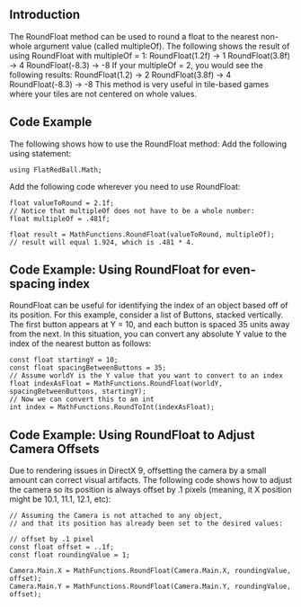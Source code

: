 ## Introduction

The RoundFloat method can be used to round a float to the nearest non-whole argument value (called multipleOf). The following shows the result of using RoundFloat with multipleOf = 1: RoundFloat(1.2f) -\> 1 RoundFloat(3.8f) -\> 4 RoundFloat(-8.3) -\> -8 If your multipleOf = 2, you would see the following results: RoundFloat(1.2) -\> 2 RoundFloat(3.8f) -\> 4 RoundFloat(-8.3) -\> -8 This method is very useful in tile-based games where your tiles are not centered on whole values.

## Code Example

The following shows how to use the RoundFloat method: Add the following using statement:

    using FlatRedBall.Math;

Add the following code wherever you need to use RoundFloat:

    float valueToRound = 2.1f;
    // Notice that multipleOf does not have to be a whole number:
    float multipleOf = .481f;

    float result = MathFunctions.RoundFloat(valueToRound, multipleOf);
    // result will equal 1.924, which is .481 * 4.

## Code Example: Using RoundFloat for even-spacing index

RoundFloat can be useful for identifying the index of an object based off of its position. For this example, consider a list of Buttons, stacked vertically. The first button appears at Y = 10, and each button is spaced 35 units away from the next. In this situation, you can convert any absolute Y value to the index of the nearest button as follows:

    const float startingY = 10;
    const float spacingBetweenButtons = 35;
    // Assume worldY is the Y value that you want to convert to an index
    float indexAsFloat = MathFunctions.RoundFloat(worldY, spacingBetweenButtons, startingY);
    // Now we can convert this to an int
    int index = MathFunctions.RoundToInt(indexAsFloat);

## Code Example: Using RoundFloat to Adjust Camera Offsets

Due to rendering issues in DirectX 9, offsetting the camera by a small amount can correct visual artifacts. The following code shows how to adjust the camera so its position is always offset by .1 pixels (meaning, it X position might be 10.1, 11.1, 12.1, etc):

``` lang:c#
// Assuming the Camera is not attached to any object,
// and that its position has already been set to the desired values:

// offset by .1 pixel
const float offset = ..1f;
const float roundingValue = 1;

Camera.Main.X = MathFunctions.RoundFloat(Camera.Main.X, roundingValue, offset);
Camera.Main.Y = MathFunctions.RoundFloat(Camera.Main.Y, roundingValue, offset);
```

 
